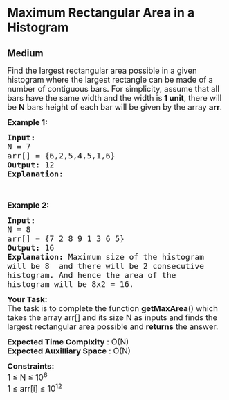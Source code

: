 # Maximum Rectangular Area in a Histogram
## Medium 
<div class="problem-statement">
                <p></p><p><span style="font-size:18px">Find the largest rectangular area possible in a given histogram where the largest rectangle can be made of a number of contiguous bars. For simplicity, assume that all bars have the same width and the width is<strong> 1 unit</strong>, there will be <strong>N</strong> bars height of each bar will be given by the array <strong>arr</strong>.</span></p>

<p><span style="font-size:18px"><strong>Example 1:</strong></span></p>

<pre><span style="font-size:18px"><strong>Input:
</strong>N = 7
arr[] = {6,2,5,4,5,1,6</span><span style="font-size:18px">}
<strong>Output: </strong>12<strong>
Explanation: 
</strong></span><img alt="" src="http://d1hyf4ir1gqw6c.cloudfront.net/wp-content/uploads/histogram1.png" class="img-responsive"><span style="font-size:18px">
</span>
</pre>

<p><span style="font-size:18px"><strong>Example 2:</strong></span></p>

<pre><span style="font-size:18px"><strong>Input:
</strong>N = 8
arr[] = {7 2 8 9 1 3 6 5</span><span style="font-size:18px">}
<strong>Output: </strong>16<strong>
Explanation: </strong>Maximum size of the histogram 
will be 8&nbsp; and there will be 2 consecutive 
histogram. And hence the area of the 
histogram will be 8x2 = 16.</span></pre>

<p><span style="font-size:18px"><strong>Your Task:</strong><br>
The task is to complete the function&nbsp;<strong>getMaxArea</strong>() which takes the array arr[] and its size N as inputs and&nbsp;finds the largest rectangular area possible and <strong>returns</strong> the answer.</span></p>

<p><span style="font-size:18px"><strong>Expected Time Complxity</strong> : O(N)<br>
<strong>Expected Auxilliary Space</strong> : O(N)</span></p>

<p><span style="font-size:18px"><strong>Constraints:</strong><br>
1 ≤ N ≤ 10<sup>6</sup><br>
1 ≤ arr[i] ≤ 10<sup>12</sup></span></p>
 <p></p>
            </div>
